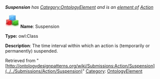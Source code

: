 ___Suspension__ has [Category:OntologyElement](../../Category/OntologyElement "Category:OntologyElement") and is an [element of](../../Property/ElementOf "Property:ElementOf") [Action](../../Submissions/Action "Submissions:Action")_


  




[![Class](../../images/thumb/2/27/Class.gif/45px-Class.gif)](../../Image/Class.gif "Class")
__Name__: Suspension 


__Type:__ owl:Class 


__Description__: The time interval within which an action is (temporarily or permanently) suspended. 





Retrieved from "[http://ontologydesignpatterns.org/wiki/Submissions:Action/Suspension](../../Submissions/Action/Suspension)"
 [Category](http://ontologydesignpatterns.org/wiki/Special:Categories "Special:Categories"): [OntologyElement](../../Category/OntologyElement "Category:OntologyElement")